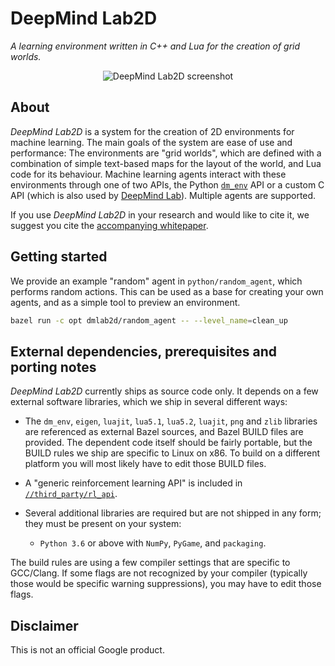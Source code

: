 # DeepMind Lab2D

*A learning environment written in C++ and Lua for the creation of grid worlds.*

<div align="center">
<img src="docs/screenshot.png" alt="DeepMind Lab2D screenshot">
</div>

## About

*DeepMind Lab2D* is a system for the creation of 2D environments for machine
learning. The main goals of the system are ease of use and performance: The
environments are "grid worlds", which are defined with a combination of simple
text-based maps for the layout of the world, and Lua code for its behaviour.
Machine learning agents interact with these environments through one of two
APIs, the Python [`dm_env`](https://github.com/deepmind/dm_env) API or a custom
C API (which is also used by [DeepMind Lab](https://github.com/deepmind/lab)).
Multiple agents are supported.

If you use *DeepMind Lab2D* in your research and would like to cite it, we
suggest you cite the
[accompanying whitepaper](https://arxiv.org/abs/2011.07027).

## Getting started

We provide an example "random" agent in `python/random_agent`, which performs
random actions. This can be used as a base for creating your own agents, and as
a simple tool to preview an environment.

```sh
bazel run -c opt dmlab2d/random_agent -- --level_name=clean_up
```

## External dependencies, prerequisites and porting notes

*DeepMind Lab2D* currently ships as source code only. It depends on a few
external software libraries, which we ship in several different ways:

 * The `dm_env`, `eigen`, `luajit`, `lua5.1`, `lua5.2`, `luajit`, `png`
   and `zlib` libraries are referenced as external Bazel sources, and Bazel
   BUILD files are provided. The dependent code itself should be fairly
   portable, but the BUILD rules we ship are specific to Linux on x86. To build
   on a different platform you will most likely have to edit those BUILD files.

 * A "generic reinforcement learning API" is included in
   [`//third_party/rl_api`](third_party/rl_api).

 * Several additional libraries are required but are not shipped in any form;
   they must be present on your system:

   * `Python 3.6` or above with `NumPy`, `PyGame`, and `packaging`.

The build rules are using a few compiler settings that are specific to
GCC/Clang. If some flags are not recognized by your compiler (typically those
would be specific warning suppressions), you may have to edit those flags.

## Disclaimer

This is not an official Google product.
